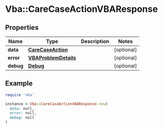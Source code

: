 # Vba::CareCaseActionVBAResponse

## Properties

| Name | Type | Description | Notes |
| ---- | ---- | ----------- | ----- |
| **data** | [**CareCaseAction**](CareCaseAction.md) |  | [optional] |
| **error** | [**VBAProblemDetails**](VBAProblemDetails.md) |  | [optional] |
| **debug** | [**Debug**](Debug.md) |  | [optional] |

## Example

```ruby
require 'vba'

instance = Vba::CareCaseActionVBAResponse.new(
  data: null,
  error: null,
  debug: null
)
```

